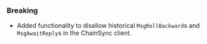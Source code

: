 ### Breaking

- Added functionality to disallow historical `MsgRollBackward`s and
  `MsgAwaitReply`s in the ChainSync client.
